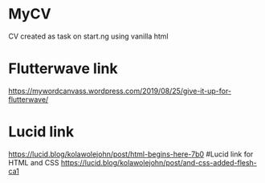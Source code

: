 # MyCV
CV created as task on start.ng using vanilla html
# Flutterwave link
https://mywordcanvass.wordpress.com/2019/08/25/give-it-up-for-flutterwave/
# Lucid link
https://lucid.blog/kolawolejohn/post/html-begins-here-7b0
#Lucid link for HTML and CSS
https://lucid.blog/kolawolejohn/post/and-css-added-flesh-ca1
